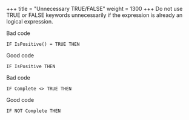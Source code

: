 +++
title = "Unnecessary TRUE/FALSE"
weight = 1300
+++
Do not use TRUE or FALSE keywords unnecessarily if the expression is already an logical expression.

Bad code

```al
IF IsPositive() = TRUE THEN  
```      
    

Good code

```al
IF IsPositive THEN  
```      


Bad code

```
IF Complete <> TRUE THEN  
```      
    

Good code

```al
IF NOT Complete THEN
```
